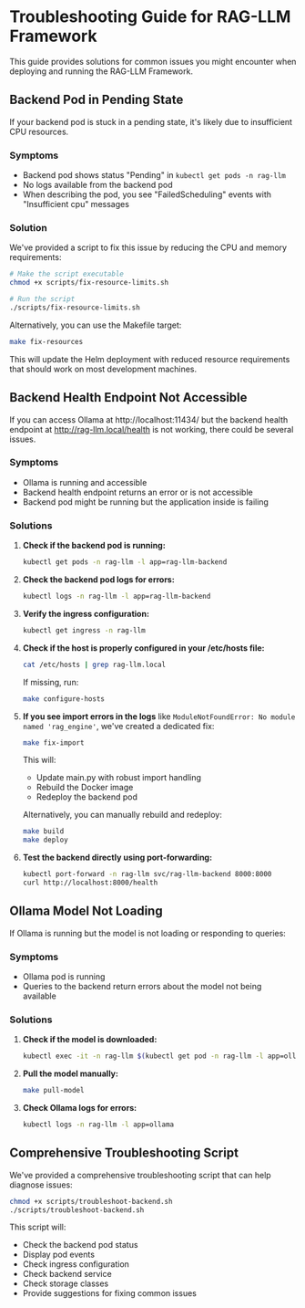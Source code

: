 # Troubleshooting Guide for RAG-LLM Framework

This guide provides solutions for common issues you might encounter when deploying and running the RAG-LLM Framework.

## Backend Pod in Pending State

If your backend pod is stuck in a pending state, it's likely due to insufficient CPU resources.

### Symptoms
- Backend pod shows status "Pending" in `kubectl get pods -n rag-llm`
- No logs available from the backend pod
- When describing the pod, you see "FailedScheduling" events with "Insufficient cpu" messages

### Solution
We've provided a script to fix this issue by reducing the CPU and memory requirements:

```bash
# Make the script executable
chmod +x scripts/fix-resource-limits.sh

# Run the script
./scripts/fix-resource-limits.sh
```

Alternatively, you can use the Makefile target:

```bash
make fix-resources
```

This will update the Helm deployment with reduced resource requirements that should work on most development machines.

## Backend Health Endpoint Not Accessible

If you can access Ollama at http://localhost:11434/ but the backend health endpoint at http://rag-llm.local/health is not working, there could be several issues.

### Symptoms
- Ollama is running and accessible
- Backend health endpoint returns an error or is not accessible
- Backend pod might be running but the application inside is failing

### Solutions

1. **Check if the backend pod is running:**
   ```bash
   kubectl get pods -n rag-llm -l app=rag-llm-backend
   ```

2. **Check the backend pod logs for errors:**
   ```bash
   kubectl logs -n rag-llm -l app=rag-llm-backend
   ```

3. **Verify the ingress configuration:**
   ```bash
   kubectl get ingress -n rag-llm
   ```

4. **Check if the host is properly configured in your /etc/hosts file:**
   ```bash
   cat /etc/hosts | grep rag-llm.local
   ```
   
   If missing, run:
   ```bash
   make configure-hosts
   ```

5. **If you see import errors in the logs** like `ModuleNotFoundError: No module named 'rag_engine'`, we've created a dedicated fix:
   ```bash
   make fix-import
   ```
   
   This will:
   - Update main.py with robust import handling
   - Rebuild the Docker image
   - Redeploy the backend pod
   
   Alternatively, you can manually rebuild and redeploy:
   ```bash
   make build
   make deploy
   ```

6. **Test the backend directly using port-forwarding:**
   ```bash
   kubectl port-forward -n rag-llm svc/rag-llm-backend 8000:8000
   curl http://localhost:8000/health
   ```

## Ollama Model Not Loading

If Ollama is running but the model is not loading or responding to queries:

### Symptoms
- Ollama pod is running
- Queries to the backend return errors about the model not being available

### Solutions

1. **Check if the model is downloaded:**
   ```bash
   kubectl exec -it -n rag-llm $(kubectl get pod -n rag-llm -l app=ollama -o jsonpath='{.items[0].metadata.name}') -- ollama list
   ```

2. **Pull the model manually:**
   ```bash
   make pull-model
   ```

3. **Check Ollama logs for errors:**
   ```bash
   kubectl logs -n rag-llm -l app=ollama
   ```

## Comprehensive Troubleshooting Script

We've provided a comprehensive troubleshooting script that can help diagnose issues:

```bash
chmod +x scripts/troubleshoot-backend.sh
./scripts/troubleshoot-backend.sh
```

This script will:
- Check the backend pod status
- Display pod events
- Check ingress configuration
- Check backend service
- Check storage classes
- Provide suggestions for fixing common issues
